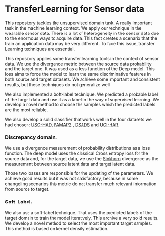 
# TransferLearning for Sensor data

This repository tackles the unsupervised domain task. A really important task in the machine learning context. 
We apply our technique in the wearable sensor data. There is a lot of heterogeneity in the sensor data due to the enormous ways to acquire data. 
This fact creates a scenario that the train an application data may be very different. 
To face this issue, transfer Learning techniques are essential. 

This repository applies some transfer learning tools in the context of sensor data.
We use the divergence metric between the source data 
probability and the target one. 
It was used as a loss function of the Deep model. 
This loss aims to force the model to learn the same
discriminative features in both source and target datasets.
We achieve some important and consistent results,
but these techniques do not generalize well.

We also implemented a Soft-label technique. We predicted a 
probable label of the target data and use it as a label in the way 
of supervised learning. We develop a novel method to choose 
the samples which the predicted labels are the most reliable. 

We also develop a solid classifier that works well in the four datasets
we had chosen: [USC-HAD](https://sipi.usc.edu/had/), [PAMAP2](https://archive.ics.uci.edu/ml/datasets/pamap2+physical+activity+monitoring)
, [DSADS](https://archive.ics.uci.edu/ml/datasets/daily+and+sports+activities) and [UCI-HAR](https://archive.ics.uci.edu/ml/datasets/human+activity+recognition+using+smartphones). 

### Discrepancy domain.

We use a divergence measurement of probability distributions as a loss function. 
The deep model uses the classical Cross entropy loss for the source data
and, for the target data, we use the [Sinkhorn](https://www.kernel-operations.io/geomloss/api/pytorch-api.html) divergence
as the measurement between source latent data and target latent data. 

Those two losses are responsible for the updating of the parameters. 
We achieve good results but it was not satisfactory, 
because in some changeling scenarios this metric do not 
transfer much relevant information from source to target. 

### Soft-Label.

We also use a soft-label technique. That uses the predicted labels of the target domain to train the model iteratively.
This archive a very solid results. We develop a novel 
method to select the most important target samples.
This method is based on kernel density estimation. 
